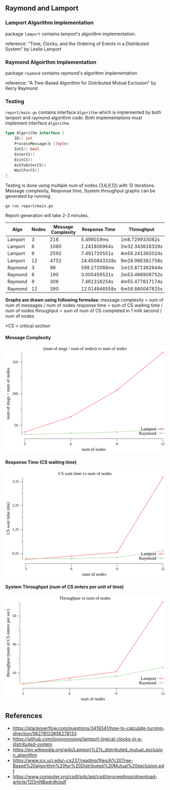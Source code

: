## Raymond and Lamport

### Lamport Algorithm Implementation

package `lamport` contains lamport's algorithm implementation.

reference: "Time, Clocks, and the Ordering of Events in a Distributed System" by Leslie Lamport

### Raymond Algoirthm Implementation

package `raymond` contains raymond's algorithm implementation

reference: "A Tree-Based Algorithm for Distributed Mutual Exclusion" by Kerry Raymond

### Testing

`report/main.go` contains interface `Algorithm` which is implemented by both lamport and raymond algorithm code.
Both implementations must implement interface `Algorithm`.

```go
type Algorithm interface {
	ID() int
	ProcessMessage(b []byte)
	InCS() bool
	EnterCS()
	ExitCS()
	AskToEnterCS()
	WaitForCS()
}
```

Testing is done using multiple num of nodes (3,6,9,12) with 12 iterations. Message complexity, Response time, System throughput graphs can be generated by running

```
go run report/main.go
```

Report generation will take 2-3 minutes.

| Algo    | Nodes | Message Complexity | Response Time | Throughput      |
| ------- | ----- | ------------------ | ------------- | --------------- |
| Lamport | 3     | 216                | 5.499019ms    | 1m8.729933082s  |
| Lamport | 6     | 1080               | 1.241806964s  | 2m32.343616329s |
| Lamport | 9     | 2592               | 7.491720551s  | 4m56.241365024s |
| Lamport | 12    | 4752               | 24.450843328s | 9m28.986381758s |
| Raymond | 3     | 96                 | 599.272088ms  | 1m15.871362844s |
| Raymond | 6     | 190                | 3.005459531s  | 2m53.466908752s |
| Raymond | 9     | 306                | 7.461316254s  | 4m55.477617174s |
| Raymond | 12    | 390                | 12.014946558s | 6m58.880047825s |

**Graphs are drawn using following formulas:**
message complexity = sum of num of messages / num of nodes
response time = sum of CS waiting time / num of nodes
throughput = sum of num of CS completed in 1 milli second / num of nodes

\*CS = critical section

#### Message Complexity

![message complexity](report/messages.png)

#### Response Time (CS waiting time)

![message complexity](report/response_time.png)

#### System Throughput (num of CS enters per unit of time)

![message complexity](report/throughput.png)

## References

- https://stackoverflow.com/questions/3419341/how-to-calculate-turning-direction/56278133#56278133
- https://github.com/joyoyoyoyoyo/lamport-logical-clocks-in-a-distributed-system
- https://en.wikipedia.org/wiki/Lamport%27s_distributed_mutual_exclusion_algorithm
- https://www.ics.uci.edu/~cs237/reading/files/A%20Tree-Based%20algorithm%20for%20Distributed%20Mutual%20exclusion.pdf
- https://www.computer.org/csdl/pds/api/csdl/proceedings/download-article/12OmNBqdrdh/pdf
